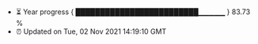 - ⏳ Year progress { █████████████████████████▁▁▁▁▁ } 83.73 %
- ⏰ Updated on Tue, 02 Nov 2021 14:19:10 GMT

